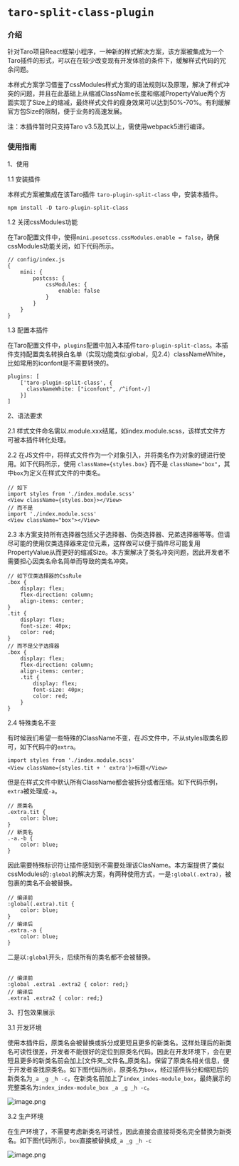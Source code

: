 # `taro-split-class-plugin`

### 介绍

针对Taro项目React框架小程序，一种新的样式解决方案，该方案被集成为一个Taro插件的形式，可以在在较少改变现有开发体验的条件下，缓解样式代码的冗余问题。

本样式方案学习借鉴了cssModules样式方案的语法规则以及原理，解决了样式冲突的问题，并且在此基础上从缩减ClassName长度和缩减PropertyValue两个方面实现了Size上的缩减，最终样式文件的瘦身效果可以达到50%-70%。有利缓解官方包Size的限制，便于业务的高速发展。

注：本插件暂时只支持Taro v3.5及其以上，需使用webpack5进行编译。

### 使用指南

1、使用

1.1 安装插件

本样式方案被集成在该Taro插件 `taro-plugin-split-class` 中，安装本插件。

    npm install -D taro-plugin-split-class

1.2 关闭cssModules功能

在Taro配置文件中，使得`mini.posetcss.cssModules.enable = false`，确保cssModules功能关闭，如下代码所示。

    // config/index.js
    {
        mini: {
            postcss: {
                cssModules: {
                    enable: false
                }
            }
        }
    }

1.3 配置本插件

在Taro配置文件中，`plugins`配置中加入本插件`taro-plugin-split-class`。本插件支持配置类名转换白名单（实现功能类似\:global，见2.4）classNameWhite，比如常用的iconfont是不需要转换的。

    plugins: [
        ['taro-plugin-split-class', {
          classNameWhite: ["iconfont", /^ifont-/]
        }]
    ]

2、语法要求

2.1 样式文件命名需以.module.xxx结尾，如index.module.scss，该样式文件方可被本插件转化处理。

2.2 在JS文件中，将样式文件作为一个对象引入，并将类名作为对象的键进行使用。如下代码所示，使用 `className={styles.box}` 而不是 `className="box"`，其中`box`为定义在样式文件的中类名。

    // 如下
    import styles from './index.module.scss'
    <View className={styles.box}></View>
    // 而不是
    import './index.module.scss'
    <View className="box"></View>

2.3 本方案支持所有选择器包括父子选择器、伪类选择器、兄弟选择器等等。但请尽可能的使用仅类选择器来定位元素，这样做可以便于插件尽可能复用PropertyValue从而更好的缩减Size。本方案解决了类名冲突问题，因此开发者不需要担心因类名命名简单而导致的类名冲突。

    // 如下仅类选择器的CssRule
    .box {
    	display: flex;
    	flex-direction: column;
    	align-items: center;
    }
    .tit {
    	display: flex;
    	font-size: 40px;
    	color: red;
    }
    // 而不是父子选择器
    .box {
    	display: flex;
    	flex-direction: column;
    	align-items: center;
        .tit {
    	    display: flex;
        	font-size: 40px;
        	color: red;
        }
    }

2.4 特殊类名不变

有时候我们希望一些特殊的ClassName不变，在JS文件中，不从styles取类名即可，如下代码中的`extra`。

    import styles from './index.module.scss'
    <View className={styles.tit + ' extra'}>标题</View>

但是在样式文件中默认所有ClassName都会被拆分或者压缩。如下代码示例，`extra`被处理成`-a`。

    // 原类名
    .extra.tit {
    	color: blue;
    }
    // 新类名
    .-a.-b {
        color: blue;
    }

因此需要特殊标识符让插件感知到不需要处理该ClasName。本方案提供了类似cssModules的`:global`的解决方案，有两种使用方式，一是`:global(.extra)`，被包裹的类名不会被替换。

```
// 编译前
:global(.extra).tit {
	color: blue;
}
// 编译后
.extra.-a {
    color: blue;
}

```

二是以`:global`开头，后续所有的类名都不会被替换。

```

// 编译前
:global .extra1 .extra2 { color: red;}
// 编译后
.extra1 .extra2 { color: red;}
```

3、打包效果展示

3.1 开发环境

使用本插件后，原类名会被替换或拆分成更短且更多的新类名。这样处理后的新类名可读性很差，开发者不能很好的定位到原类名代码。因此在开发环境下，会在更短且更多的新类名前会加上\[文件夹\_文件名\_原类名]。保留了原类名相关信息，便于开发者查找原类名。如下图代码所示，原类名为`box`，经过插件拆分和缩短后的新类名为`_a _g _h -c`，在新类名前加上了`index_indes-module_box`，最终展示的完整类名为`index_index-module_box _a _g _h -c`。


![image.png](https://images3.c-ctrip.com/zt/taroPluginSplitClass/image2.png)

3.2 生产环境

在生产环境了，不需要考虑新类名可读性，因此直接会直接将类名完全替换为新类名。如下图代码所示，`box`直接被替换成`_a _g _h -c`

![image.png](https://images3.c-ctrip.com/zt/taroPluginSplitClass/image3.png)

